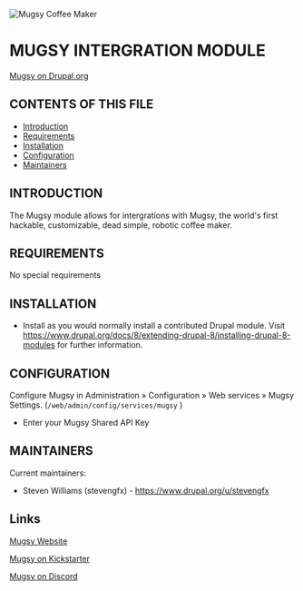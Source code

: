 ![Mugsy Coffee Maker](https://static1.squarespace.com/static/55f8db72e4b0219d1ebd9acc/t/5bca249f15fcc0c36823f273/1548607332274/wefwefewf.png?format=750w "Mugsy Coffee Maker")

# MUGSY INTERGRATION MODULE

[Mugsy on Drupal.org](https://www.drupal.org/sandbox/stevenwilliamsscd/3070877)

## CONTENTS OF THIS FILE

 * [Introduction](https://gitlab.com/StevenGFX/mugsy/blob/master/README.md#introduction)
 * [Requirements](https://gitlab.com/StevenGFX/mugsy/blob/master/README.md#requiremebts)
 * [Installation](https://gitlab.com/StevenGFX/mugsy/blob/master/README.md#installation)
 * [Configuration](https://gitlab.com/StevenGFX/mugsy/blob/master/README.md#configuration)
 * [Maintainers](https://gitlab.com/StevenGFX/mugsy/blob/master/README.md#maintainers)


## INTRODUCTION

The Mugsy module allows for intergrations with Mugsy, the world's first 
hackable, customizable, dead simple, robotic coffee maker.


## REQUIREMENTS

No special requirements


## INSTALLATION

 
 * Install as you would normally install a contributed Drupal module. Visit
   https://www.drupal.org/docs/8/extending-drupal-8/installing-drupal-8-modules
   for further information.


## CONFIGURATION

Configure Mugsy in Administration » Configuration » Web services »  Mugsy 
Settings. (`/web/admin/config/services/mugsy` )
 
 * Enter your Mugsy Shared API Key


## MAINTAINERS

Current maintainers:

 * Steven Williams (stevengfx) - https://www.drupal.org/u/stevengfx
 

## Links

[Mugsy Website](https://www.heymugsy.com/whymugsy)

[Mugsy on Kickstarter](https://www.kickstarter.com/projects/413243358/mugsy-the-open-source-robotic-coffee-maker)

[Mugsy on Discord](https://discord.gg/4Pe3z4)
